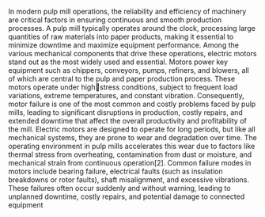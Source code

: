 In modern pulp mill operations, the reliability and efficiency of machinery are
critical factors in ensuring continuous and smooth production processes. A pulp mill
typically operates around the clock, processing large quantities of raw materials into
paper products, making it essential to minimize downtime and maximize equipment
performance. Among the various mechanical components that drive these operations,
electric motors stand out as the most widely used and essential. Motors power key
equipment such as chippers, conveyors, pumps, refiners, and blowers, all of which are
central to the pulp and paper production process. These motors operate under highstress conditions, subject to frequent load variations, extreme temperatures, and
constant vibration. Consequently, motor failure is one of the most common and costly
problems faced by pulp mills, leading to significant disruptions in production, costly
repairs, and extended downtime that affect the overall productivity and profitability of
the mill.
Electric motors are designed to operate for long periods, but like all mechanical
systems, they are prone to wear and degradation over time. The operating environment
in pulp mills accelerates this wear due to factors like thermal stress from overheating,
contamination from dust or moisture, and mechanical strain from continuous
operation[2]. Common failure modes in motors include bearing failure, electrical
faults (such as insulation breakdowns or rotor faults), shaft misalignment, and
excessive vibrations. These failures often occur suddenly and without warning,
leading to unplanned downtime, costly repairs, and potential damage to connected
equipment
